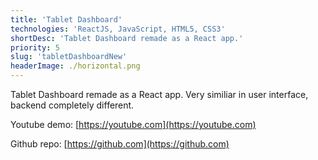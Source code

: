```yaml
---
title: 'Tablet Dashboard'
technologies: 'ReactJS, JavaScript, HTML5, CSS3'
shortDesc: 'Tablet Dashboard remade as a React app.'
priority: 5
slug: 'tabletDashboardNew'
headerImage: ./horizontal.png
---
```


Tablet Dashboard remade as a React app. Very similiar in user interface, backend completely different.

Youtube demo: [https://youtube.com](https://youtube.com)

Github repo: [https://github.com](https://github.com)

